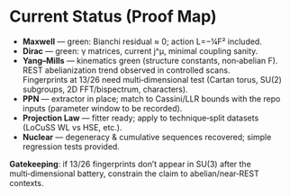
# Current Status (Proof Map)

- **Maxwell** — green: Bianchi residual ≈ 0; action L=−¼F² included.
- **Dirac** — green: γ matrices, current j^μ, minimal coupling sanity.
- **Yang–Mills** — kinematics green (structure constants, non‑abelian F). REST abelianization trend observed in controlled scans.  
  Fingerprints at 13/26 need multi‑dimensional test (Cartan torus, SU(2) subgroups, 2D FFT/bispectrum, characters).
- **PPN** — extractor in place; match to Cassini/LLR bounds with the repo inputs (parameter window to be recorded).
- **Projection Law** — fitter ready; apply to technique‑split datasets (LoCuSS WL vs HSE, etc.).
- **Nuclear** — degeneracy & cumulative sequences recovered; simple regression tests provided.

**Gatekeeping**: if 13/26 fingerprints don’t appear in SU(3) after the multi‑dimensional battery, constrain the claim to abelian/near‑REST contexts.

